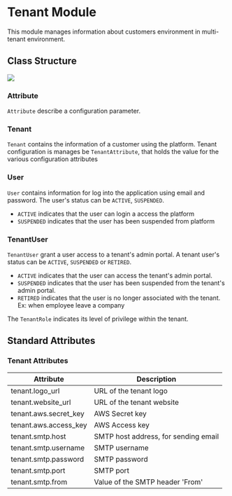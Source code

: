 # Tenant Module

This module manages information about customers environment in multi-tenant environment.

## Class Structure

<img src="https://www.plantuml.com/plantuml/png/bL9DRzim3BthLmWz5iWVC8gYJgmLnXndS9njLrLcEm6o5EYZGp3ilu-Csq0EZ6AzMFGZ7z-Zg8SGfOzfD0ni6daFLjguZpAcy8TnVcY_jhiVBKRbfg-_2mpsX_qtqLQYOd_PH3e4y4iKAglRnsKovvtewovhKyRezLEAq9-EmEUjUl6pnwFPjM-Hs9PrGoKTVTl3TYqw32gngRSbGLNP2oBMMphMkrqZIkhqfMu8mAf7GTBAo10ksfEk7WhUEFk2ePKZ57oFsVDlH6l5t2cYKaNzYlZQEGFI8cBa4vYCDq1GNX-ZTZP3rI-d5GGKqo7UJV0zuHvaXA6C1QymG6HqWtxM6NHnJfT_vHb6gNFn8zRzTdx8_UXmDFBKpgSBvoKMsK8_QMPwFXzVuU3GdhrILibxiEgKGSOfQPRSJIBB_d8p6sUVzKloacxzUg-lqgIi-QUcx9o1vHa_NlVrC_bVLKQ2_ERsXgzMz_njViQcap3ApSTzJzwjA7TUA6FqFV_UldEeCMCpvaNdyiZP0zWXZUOV">

### Attribute

`Attribute` describe a configuration parameter.

### Tenant

`Tenant` contains the information of a customer using the platform.
Tenant configuration is manages be `TenantAttribute`, that holds the value for the various configuration attributes

### User

`User` contains information for log into the application using email and password.
The user's status can be `ACTIVE`, `SUSPENDED`.

- `ACTIVE` indicates that the user can login a access the platform
- `SUSPENDED` indicates that the user has been suspended from platform

### TenantUser

`TenantUser` grant a user access to a tenant's admin portal.
A tenant user's status can be `ACTIVE`, `SUSPENDED` or `RETIRED`.

- `ACTIVE` indicates that the user can access the tenant's admin portal.
- `SUSPENDED` indicates that the user has been suspended from the tenant's admin portal.
- `RETIRED` indicates that the user is no longer associated with the tenant. Ex: when employee leave a company

The `TenantRole` indicates its level of privilege within the tenant.

## Standard Attributes

### Tenant Attributes

| Attribute             | Description                          |
|-----------------------|--------------------------------------|
| tenant.logo_url       | URL of the tenant logo               |
| tenant.website_url    | URL of the tenant website            |
| tenant.aws.secret_key | AWS Secret key                       |
| tenant.aws.access_key | AWS Access key                       |
| tenant.smtp.host      | SMTP host address, for sending email |
| tenant.smtp.username  | SMTP username                        |
| tenant.smtp.password  | SMTP password                        |
| tenant.smtp.port      | SMTP port                            |
| tenant.smtp.from      | Value of the SMTP header 'From'      |


